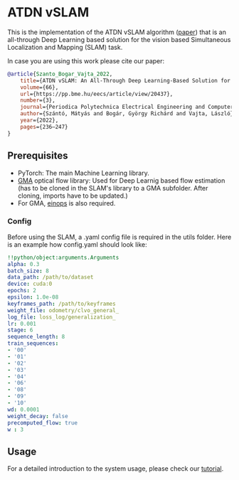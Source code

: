 # ATDN vSLAM
This is the implementation of the ATDN vSLAM algorithm ([paper](https://pp.bme.hu/eecs/article/view/20437)) that is an all-through Deep Learning based solution for the vision based Simultaneous Localization and Mapping (SLAM) task.

In case you are using this work please cite our paper:
```bibtex
@article{Szanto_Bogar_Vajta_2022, 
    title={ATDN vSLAM: An All-Through Deep Learning-Based Solution for Visual Simultaneous Localization and Mapping},
    volume={66},
    url={https://pp.bme.hu/eecs/article/view/20437},
    number={3},
    journal={Periodica Polytechnica Electrical Engineering and Computer Science},
    author={Szántó, Mátyás and Bogár, György Richárd and Vajta, László},
    year={2022},
    pages={236–247}
}
```

## Prerequisites
- PyTorch: The main Machine Learning library.
- [GMA](https://github.com/zacjiang/GMA) optical flow library: Used for Deep Learnig based flow estimation (has to be cloned in the SLAM's library to a GMA subfolder. After cloning, imports have to be updated.)
- For GMA, [einops](https://github.com/arogozhnikov/einops) is also required.

### Config

 Before using the SLAM, a .yaml config file is required in the utils folder. Here is an example how config.yaml should look like:
 ```yaml
!!python/object:arguments.Arguments
alpha: 0.3
batch_size: 8
data_path: /path/to/dataset
device: cuda:0
epochs: 2
epsilon: 1.0e-08
keyframes_path: /path/to/keyframes
weight_file: odometry/clvo_general_
log_file: loss_log/generalization_
lr: 0.001
stage: 6
sequence_length: 8
train_sequences:
- '00'
- '01'
- '02'
- '03'
- '04'
- '06'
- '08'
- '09'
- '10'
wd: 0.0001
weight_decay: false
precomputed_flow: true
w : 3

 ```
## Usage

For a detailed introduction to the system usage, please check our [tutorial](utils/tutorial.md).